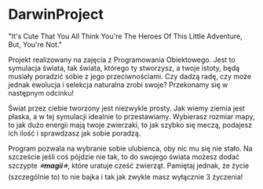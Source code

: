 # DarwinProject
"It's Cute That You All Think You're The Heroes Of This Little Adventure, But, You're Not."

Projekt realizowany na zajęcia z Programowania Obiektowego.
Jest to symulacja świata, tak świata, którego ty stworzysz, a twoje istoty, będą 
musiały poradzić sobie z jego przeciwnościami. Czy dadzą radę, czy może jednak ewolucja
i selekcja naturalna zrobi swoje? Przekonamy się w następnym odcinku!

Świat przez ciebie tworzony jest niezwykle prosty. Jak wiemy ziemia jest płaska, a w tej symulacji idealnie to przestawiamy.
Wybierasz rozmiar mapy, to jak dużo energii mają twoje zwierzaki, to jak szybko się meczą, podajesz ich ilość i sprawdzasz jak sobie poradzą.

Program pozwala na wybranie sobie ulubienca, oby nic mu się nie stało. Na szczeście jeśli coś pójdzie nie tak, to do swojego świata możesz dodać 
szczypte <i><b>:star:magii:star:</b></i>, które uratuje cześć zwierząt. Pamiętaj jednak, że życie (szczególnie to) to nie bajka i tak jak zwykle masz wyłącznie 3 życzenia!
